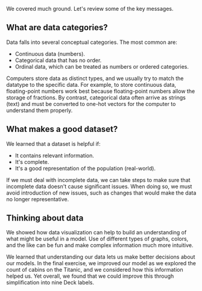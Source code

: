 We covered much ground. Let's review some of the key messages.

## What are data categories?

Data falls into several conceptual categories. The most common are:

- Continuous data (numbers).
- Categorical data that has no order.
- Ordinal data, which can be treated as numbers or ordered categories.

Computers store data as distinct types, and we usually try to match the datatype to the specific data. For example, to store continuous data, floating-point numbers work best because floating-point numbers allow the storage of fractions. By contrast, categorical data often arrive as strings (text) and must be converted to one-hot vectors for the computer to understand them properly.

## What makes a good dataset?

We learned that a dataset is helpful if:

- It contains relevant information.
- It's complete.
- It's a good representation of the population (real-world).

If we must deal with incomplete data, we can take steps to make sure that incomplete data doesn't cause significant issues. When doing so, we must avoid introduction of new issues, such as changes that would make the data no longer representative.

## Thinking about data

We showed how data visualization can help to build an understanding of what might be useful in a model. Use of different types of graphs, colors, and the like can be fun and make complex information much more intuitive.

We learned that understanding our data lets us make better decisions about our models. In the final exercise, we improved our model as we explored the count of cabins on the Titanic, and we considered how this information helped us. Yet overall, we found that we could improve this through simplification into nine Deck labels.
